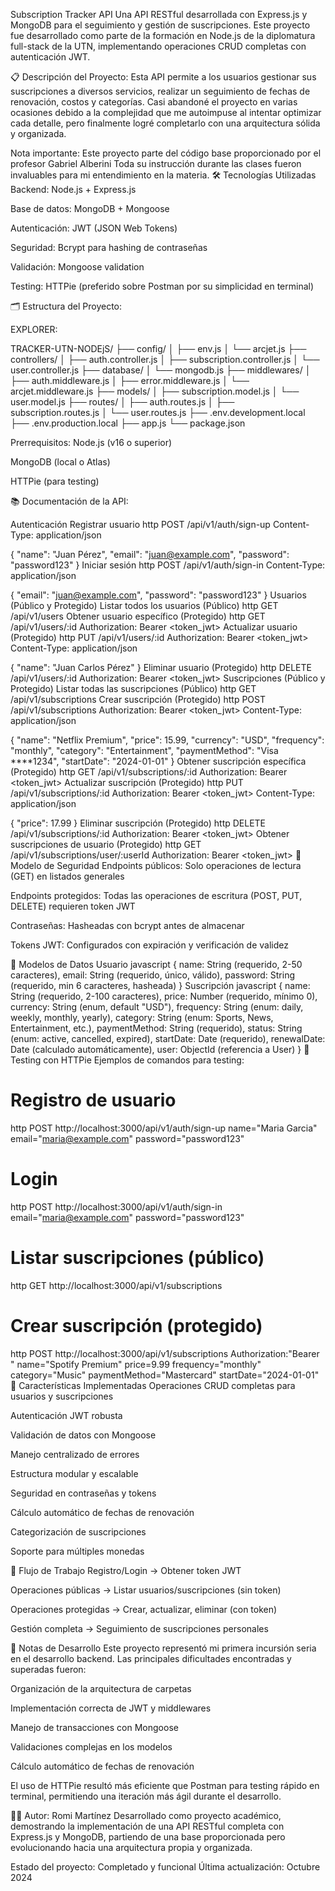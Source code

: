 Subscription Tracker API
Una API RESTful desarrollada con Express.js y MongoDB para el seguimiento y gestión de suscripciones. Este proyecto fue desarrollado como parte de la formación en Node.js de la diplomatura full-stack de la UTN, implementando operaciones CRUD completas con autenticación JWT.

📋 Descripción del Proyecto:
Esta API permite a los usuarios gestionar sus suscripciones a diversos servicios, realizar un seguimiento de fechas de renovación, costos y categorías. Casi abandoné el proyecto en varias ocasiones debido a la complejidad que me autoimpuse al intentar optimizar cada detalle, pero finalmente logré completarlo con una arquitectura sólida y organizada.

Nota importante: Este proyecto parte del código base proporcionado por el profesor Gabriel Alberini
Toda su instrucción durante las clases fueron invaluables para mi entendimiento en la materia.
🛠 Tecnologías Utilizadas
Backend: Node.js + Express.js

Base de datos: MongoDB + Mongoose

Autenticación: JWT (JSON Web Tokens)

Seguridad: Bcrypt para hashing de contraseñas

Validación: Mongoose validation

Testing: HTTPie (preferido sobre Postman por su simplicidad en terminal)

🗂 Estructura del Proyecto:

EXPLORER:

TRACKER-UTN-NODEjS/
├── config/
│   ├── env.js
│   └── arcjet.js
├── controllers/
│   ├── auth.controller.js
│   ├── subscription.controller.js
│   └── user.controller.js
├── database/
│   └── mongodb.js
├── middlewares/
│   ├── auth.middleware.js
│   ├── error.middleware.js
│   └── arcjet.middleware.js
├── models/
│   ├── subscription.model.js
│   └── user.model.js
├── routes/
│   ├── auth.routes.js
│   ├── subscription.routes.js
│   └── user.routes.js
├── .env.development.local
├── .env.production.local
├── app.js
└── package.json

Prerrequisitos:
Node.js (v16 o superior)

MongoDB (local o Atlas)

HTTPie (para testing)




📚 Documentación de la API:

Autenticación
Registrar usuario
http
POST /api/v1/auth/sign-up
Content-Type: application/json

{
  "name": "Juan Pérez",
  "email": "juan@example.com",
  "password": "password123"
}
Iniciar sesión
http
POST /api/v1/auth/sign-in
Content-Type: application/json

{
  "email": "juan@example.com",
  "password": "password123"
}
Usuarios (Público y Protegido)
Listar todos los usuarios (Público)
http
GET /api/v1/users
Obtener usuario específico (Protegido)
http
GET /api/v1/users/:id
Authorization: Bearer <token_jwt>
Actualizar usuario (Protegido)
http
PUT /api/v1/users/:id
Authorization: Bearer <token_jwt>
Content-Type: application/json

{
  "name": "Juan Carlos Pérez"
}
Eliminar usuario (Protegido)
http
DELETE /api/v1/users/:id
Authorization: Bearer <token_jwt>
Suscripciones (Público y Protegido)
Listar todas las suscripciones (Público)
http
GET /api/v1/subscriptions
Crear suscripción (Protegido)
http
POST /api/v1/subscriptions
Authorization: Bearer <token_jwt>
Content-Type: application/json

{
  "name": "Netflix Premium",
  "price": 15.99,
  "currency": "USD",
  "frequency": "monthly",
  "category": "Entertainment",
  "paymentMethod": "Visa ****1234",
  "startDate": "2024-01-01"
}
Obtener suscripción específica (Protegido)
http
GET /api/v1/subscriptions/:id
Authorization: Bearer <token_jwt>
Actualizar suscripción (Protegido)
http
PUT /api/v1/subscriptions/:id
Authorization: Bearer <token_jwt>
Content-Type: application/json

{
  "price": 17.99
}
Eliminar suscripción (Protegido)
http
DELETE /api/v1/subscriptions/:id
Authorization: Bearer <token_jwt>
Obtener suscripciones de usuario (Protegido)
http
GET /api/v1/subscriptions/user/:userId
Authorization: Bearer <token_jwt>
🔐 Modelo de Seguridad
Endpoints públicos: Solo operaciones de lectura (GET) en listados generales

Endpoints protegidos: Todas las operaciones de escritura (POST, PUT, DELETE) requieren token JWT

Contraseñas: Hasheadas con bcrypt antes de almacenar

Tokens JWT: Configurados con expiración y verificación de validez

💾 Modelos de Datos
Usuario
javascript
{
  name: String (requerido, 2-50 caracteres),
  email: String (requerido, único, válido),
  password: String (requerido, min 6 caracteres, hasheada)
}
Suscripción
javascript
{
  name: String (requerido, 2-100 caracteres),
  price: Number (requerido, mínimo 0),
  currency: String (enum, default "USD"),
  frequency: String (enum: daily, weekly, monthly, yearly),
  category: String (enum: Sports, News, Entertainment, etc.),
  paymentMethod: String (requerido),
  status: String (enum: active, cancelled, expired),
  startDate: Date (requerido),
  renewalDate: Date (calculado automáticamente),
  user: ObjectId (referencia a User)
}
🧪 Testing con HTTPie
Ejemplos de comandos para testing:


# Registro de usuario
http POST http://localhost:3000/api/v1/auth/sign-up name="Maria Garcia" email="maria@example.com" password="password123"

# Login
http POST http://localhost:3000/api/v1/auth/sign-in email="maria@example.com" password="password123"

# Listar suscripciones (público)
http GET http://localhost:3000/api/v1/subscriptions

# Crear suscripción (protegido)
http POST http://localhost:3000/api/v1/subscriptions Authorization:"Bearer <token>" name="Spotify Premium" price=9.99 frequency="monthly" category="Music" paymentMethod="Mastercard" startDate="2024-01-01"
🎯 Características Implementadas
Operaciones CRUD completas para usuarios y suscripciones

Autenticación JWT robusta

Validación de datos con Mongoose

Manejo centralizado de errores

Estructura modular y escalable

Seguridad en contraseñas y tokens

Cálculo automático de fechas de renovación

Categorización de suscripciones

Soporte para múltiples monedas

🔄 Flujo de Trabajo
Registro/Login → Obtener token JWT

Operaciones públicas → Listar usuarios/suscripciones (sin token)

Operaciones protegidas → Crear, actualizar, eliminar (con token)

Gestión completa → Seguimiento de suscripciones personales

📝 Notas de Desarrollo
Este proyecto representó mi primera incursión seria en el desarrollo backend. Las principales dificultades encontradas y superadas fueron:

Organización de la arquitectura de carpetas

Implementación correcta de JWT y middlewares

Manejo de transacciones con Mongoose

Validaciones complejas en los modelos

Cálculo automático de fechas de renovación

El uso de HTTPie resultó más eficiente que Postman para testing rápido en terminal, permitiendo una iteración más ágil durante el desarrollo.

👨‍💻 Autor: Romi Martínez
Desarrollado como proyecto académico, demostrando la implementación de una API RESTful completa con Express.js y MongoDB, partiendo de una base proporcionada pero evolucionando hacia una arquitectura propia y organizada.

Estado del proyecto: Completado y funcional
Última actualización: Octubre 2024

